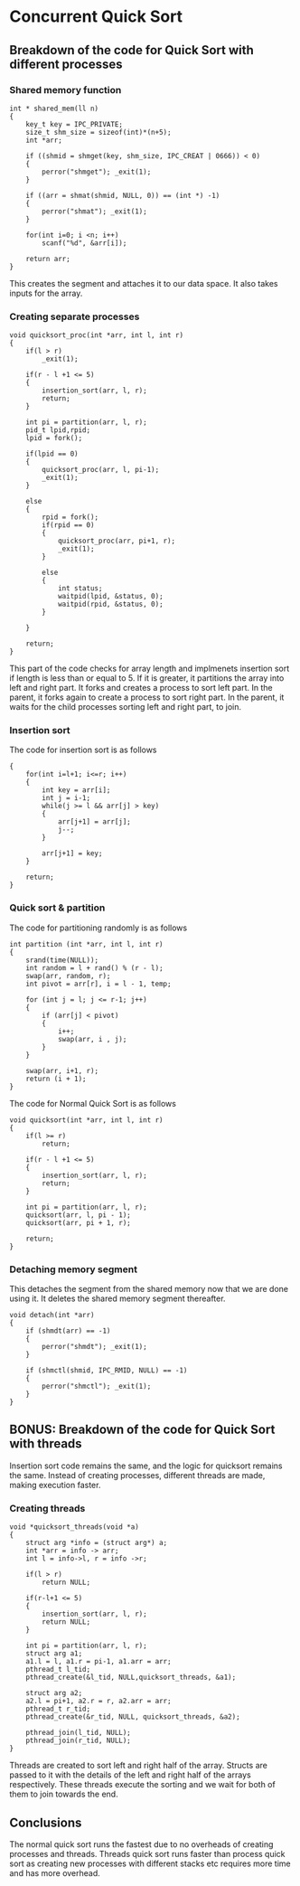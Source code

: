 # Concurrent Quick Sort 

## Breakdown of the code for Quick Sort with different processes

### Shared memory function 

```
int * shared_mem(ll n)
{
    key_t key = IPC_PRIVATE; 
    size_t shm_size = sizeof(int)*(n+5); 
    int *arr; 

    if ((shmid = shmget(key, shm_size, IPC_CREAT | 0666)) < 0) 
    { 
        perror("shmget"); _exit(1); 
    }
    
    if ((arr = shmat(shmid, NULL, 0)) == (int *) -1) 
    { 
        perror("shmat"); _exit(1);
    } 

    for(int i=0; i <n; i++) 
        scanf("%d", &arr[i]);

    return arr;
}
```

This creates the segment and attaches it to our data space. It also takes inputs for the array.

### Creating separate processes

```
void quicksort_proc(int *arr, int l, int r)
{
    if(l > r)
        _exit(1);
    
    if(r - l +1 <= 5)
    {
        insertion_sort(arr, l, r);
        return;
    }

    int pi = partition(arr, l, r);
    pid_t lpid,rpid; 
    lpid = fork();

    if(lpid == 0)
    {
        quicksort_proc(arr, l, pi-1);
        _exit(1);
    }

    else
    {
        rpid = fork();
        if(rpid == 0)
        {
            quicksort_proc(arr, pi+1, r);
            _exit(1);
        }

        else
        {
            int status;
            waitpid(lpid, &status, 0);
            waitpid(rpid, &status, 0);
        }
    
    }

    return;
}
```

This part of the code checks for array length and implmenets insertion sort if length is less than or equal to 5. If it is greater, it partitions the array into left and right part. It forks and creates a process to sort left part. In the parent, it forks again to create a process to sort right part. In the parent, it waits for the child processes sorting left and right part, to join.

### Insertion sort 

The code for insertion sort is as follows

``` void insertion_sort(int *arr, int l, int r)
{
    for(int i=l+1; i<=r; i++)
    {
        int key = arr[i];
        int j = i-1;
        while(j >= l && arr[j] > key)
        {
            arr[j+1] = arr[j];
            j--;
        }

        arr[j+1] = key;
    }

    return;
}
```

### Quick sort & partition 

The code for partitioning randomly is as follows

```
int partition (int *arr, int l, int r)  
{  
    srand(time(NULL)); 
    int random = l + rand() % (r - l); 
    swap(arr, random, r); 
    int pivot = arr[r], i = l - 1, temp;

    for (int j = l; j <= r-1; j++)  
    {   
        if (arr[j] < pivot)  
        {  
            i++;  
            swap(arr, i , j);
        }  
    }  

    swap(arr, i+1, r);
    return (i + 1);  
} 

```


The code for Normal Quick Sort is as follows

```
void quicksort(int *arr, int l, int r)
{
    if(l >= r)
        return;

    if(r - l +1 <= 5)
    {
        insertion_sort(arr, l, r);
        return;
    }

    int pi = partition(arr, l, r);
    quicksort(arr, l, pi - 1);  
    quicksort(arr, pi + 1, r);

    return;
}

```

### Detaching memory segment 

This detaches the segment from the shared memory now that we are done using it.
It deletes the shared memory segment thereafter. 

```
void detach(int *arr)
{
    if (shmdt(arr) == -1) 
    { 
        perror("shmdt"); _exit(1); 
    }

    if (shmctl(shmid, IPC_RMID, NULL) == -1) 
    { 
        perror("shmctl"); _exit(1); 
    } 
}
```


## BONUS: Breakdown of the code for Quick Sort with threads

Insertion sort code remains the same, and the logic for quicksort remains the same. Instead of creating processes, different threads are made, making execution faster.

### Creating threads

```
void *quicksort_threads(void *a)
{
    struct arg *info = (struct arg*) a;
    int *arr = info -> arr;
    int l = info->l, r = info ->r;

    if(l > r)   
        return NULL;

    if(r-l+1 <= 5)
    {
        insertion_sort(arr, l, r);
        return NULL;
    }

    int pi = partition(arr, l, r);
    struct arg a1;
    a1.l = l, a1.r = pi-1, a1.arr = arr; 
    pthread_t l_tid;
    pthread_create(&l_tid, NULL,quicksort_threads, &a1);

    struct arg a2;
    a2.l = pi+1, a2.r = r, a2.arr = arr;
    pthread_t r_tid;
    pthread_create(&r_tid, NULL, quicksort_threads, &a2);

    pthread_join(l_tid, NULL);
    pthread_join(r_tid, NULL);
}

```

Threads are created to sort left and right half of the array. Structs are passed to it with the details of the left and right half of the arrays respectively. These threads execute the sorting and we wait for both of them to join towards the end.


## Conclusions 

The normal quick sort runs the fastest due to no overheads of creating processes and threads. Threads quick sort runs faster than process quick sort as creating new processes with different stacks etc requires more time and has more overhead. 